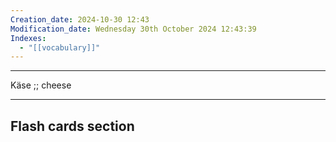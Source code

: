 ```yaml
---
Creation_date: 2024-10-30 12:43
Modification_date: Wednesday 30th October 2024 12:43:39
Indexes:
  - "[[vocabulary]]"
---
```


----

Käse ;; cheese
<!--SR:!2024-11-12,4,270-->



















---
## Flash cards section
